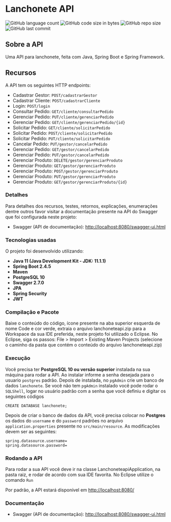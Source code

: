 # Lanchonete API

![GitHub language count](https://img.shields.io/github/languages/count/zacseriano/lanchonete-api-v2) ![GitHub code size in bytes](https://img.shields.io/github/languages/code-size/zacseriano/lanchonete-api-v2) ![GitHub repo size](https://img.shields.io/github/repo-size/zacseriano/lanchonete-api-v2) ![GitHub last commit](https://img.shields.io/github/last-commit/zacseriano/lanchonete-api-v2)

## Sobre a API

Uma API para lanchonete, feita com Java, Spring Boot e Spring Framework.

## Recursos

A API tem os seguintes HTTP endpoints:

* Cadastrar Gestor: `POST/cadastrarGestor`
* Cadastrar Cliente: `POST/cadastrarCliente`
* Login: `POST/login`
* Consultar Pedido: `GET/cliente/consultarPedido`
* Gerenciar Pedido: `PUT/cliente/gerenciarPedido`
* Gerenciar Pedido: `GET/cliente/gerenciarPedido/{id}`
* Solicitar Pedido: `GET/cliente/solicitarPedido`
* Solicitar Pedido: `POST/cliente/solicitarPedido`
* Solicitar Pedido: `PUT/cliente/solicitarPedido`
* Cancelar Pedido: `PUT/gestor/cancelarPedido`
* Gerenciar Pedido: `GET/gestor/cancelarPedido`
* Gerenciar Pedido: `PUT/gestor/cancelarPedido`
* Gerenciar Produto: `DELETE/gestor/gerenciarProduto`
* Gerenciar Produto: `GET/gestor/gerenciarProduto`
* Gerenciar Produto: `POST/gestor/gerenciarProduto`
* Gerenciar Produto: `PUT/gestor/gerenciarProduto`
* Gerenciar Produto: `GET/gestor/gerenciarProduto/{id}`

### Detalhes

Para detalhes dos recursos, testes, retornos, explicações, enumerações dentre outros favor visitar a documentação presente na API do Swagger que foi configurada neste projeto:

* Swagger (API de documentação): [http://localhost:8080/swagger-ui.html](http://localhost:8080/swagger-ui.html)

### Tecnologias usadas

O projeto foi desenvolvido utilizando:

* **Java 11 (Java Development Kit - JDK: 11.1.1)**
* **Spring Boot 2.4.5**
* **Maven**
* **PostgreSQL 10**
* **Swagger 2.7.0**
* **JPA**
* **Spring Security**
* **JWT**

### Compilação e Pacote

Baixe o conteúdo do código, ícone presente na aba superior esquerda de nome Code e cor verde, extraia o arquivo lanchoneteapi.zip para a Workspace da sua IDE preferida, neste projeto foi utilizado o Eclipse. No Eclipse, siga os passos: File > Import > Existing Maven Projects (selecione o caminho da pasta que contém o conteúdo do arquivo lanchoneteapi.zip)

### Execução

Você precisa ter **PostgreSQL 10 ou versão superior** instalada na sua máquina para rodar a API. Ao instalar informe a senha desejada para o usuario `postgres` padrão. Depois de instalada, no `pgAdmin` crie um banco de dados `lanchonete`. Se você não tem `pgAdmin` instalado você pode rodar o `SQLShell`, logar no usuário padrão com a senha que você definiu e digitar os seguintes códigos

```
CREATE DATABASE lanchonete;
```

Depois de criar o banco de dados da API, você precisa colocar no **Postgres** os dados do `username` e do `password` padrões no arquivo `application.properties` presente no `src/main/resource`. As modificações devem ser as seguintes:

```properties
spring.datasource.username=
spring.datasource.password=
```
### Rodando a API

Para rodar a sua API você deve ir na classe LanchoneteapiApplication, na pasta raiz, e rodar de acordo com sua IDE favorita. No Eclipse utilize o comando `Run`

Por padrão, a API estará disponível em [http://localhost:8080/](http://localhost:8080/)

### Documentação

* Swagger (API de documentação): [http://localhost:8080/swagger-ui.html](http://localhost:8080/swagger-ui.html)
